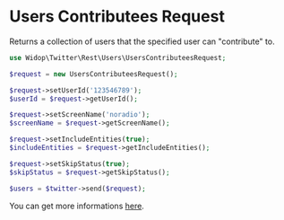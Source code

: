 # Users Contributees Request

Returns a collection of users that the specified user can "contribute" to.

``` php
use Widop\Twitter\Rest\Users\UsersContributeesRequest;

$request = new UsersContributeesRequest();

$request->setUserId('123546789');
$userId = $request->getUserId();

$request->setScreenName('noradio');
$screenName = $request->getScreenName();

$request->setIncludeEntities(true);
$includeEntities = $request->getIncludeEntities();

$request->setSkipStatus(true);
$skipStatus = $request->getSkipStatus();

$users = $twitter->send($request);
```

You can get more informations [here](https://dev.twitter.com/docs/api/1.1/get/users/contributees).
